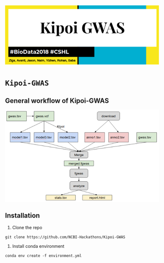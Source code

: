 ![](figure/label.png)
# `Kipoi-GWAS`


## General workflow of Kipoi-GWAS
![](figure/workflow.png)

## Installation

1. Clone the repo

```
git clone https://github.com/NCBI-Hackathons/Kipoi-GWAS
```

1. Install conda environment

```
conda env create -f environment.yml
```

